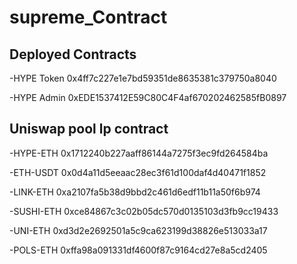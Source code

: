 # supreme_Contract

## Deployed Contracts
-HYPE Token 0x4ff7c227e1e7bd59351de8635381c379750a8040 

-HYPE Admin 0xEDE1537412E59C80C4F4af670202462585fB0897

## Uniswap pool lp contract
-HYPE-ETH 0x1712240b227aaff86144a7275f3ec9fd264584ba

-ETH-USDT 0x0d4a11d5eeaac28ec3f61d100daf4d40471f1852

-LINK-ETH 0xa2107fa5b38d9bbd2c461d6edf11b11a50f6b974

-SUSHI-ETH 0xce84867c3c02b05dc570d0135103d3fb9cc19433

-UNI-ETH 0xd3d2e2692501a5c9ca623199d38826e513033a17

-POLS-ETH 0xffa98a091331df4600f87c9164cd27e8a5cd2405
